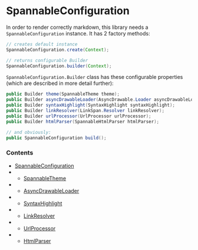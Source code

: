 # SpannableConfiguration

In order to render correctly markdown, this library needs a `SpannableConfiguration` instance. It has 2 factory methods:

```java
// creates default instance
SpannableConfiguration.create(Context);

// returns configurable Builder
SpannableConfiguration.builder(Context);
```

`SpannableConfiguration.Builder` class has these configurable properties (which are described in more detail further):
```java
public Builder theme(SpannableTheme theme);
public Builder asyncDrawableLoader(AsyncDrawable.Loader asyncDrawableLoader);
public Builder syntaxHighlight(SyntaxHighlight syntaxHighlight);
public Builder linkResolver(LinkSpan.Resolver linkResolver);
public Builder urlProcessor(UrlProcessor urlProcessor);
public Builder htmlParser(SpannableHtmlParser htmlParser);

// and obviously:
public SpannableConfiguration build();
```

### Contents

* [SpannableConfiguration]
* * [SpannableTheme]
* * [AsyncDrawableLoader]
* * [SyntaxHighlight]
* * [LinkResolver]
* * [UrlProcessor]
* * [HtmlParser]


[SpannableConfiguration]: ./SpannableConfiguration.md
[SpannableTheme]: ./SpannableTheme.md
[AsyncDrawableLoader]: ./AsyncDrawableLoader.md
[SyntaxHighlight]: ./SyntaxHighlight.md
[LinkResolver]: ./LinkResolver.md
[UrlProcessor]: ./UrlProcessor.md
[HtmlParser]: ./HtmlParser.md